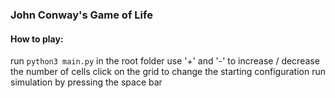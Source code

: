 ### John Conway's Game of Life

#### How to play:
run ```python3 main.py``` in the root folder
use '+' and '-' to increase / decrease the number of cells
click on the grid to change the starting configuration
run simulation by pressing the space bar
